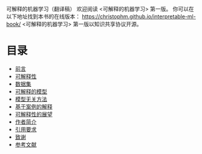 可解释的机器学习（翻译稿） 欢迎阅读 <可解释的机器学习> 第一版。
你可以在以下地址找到本书的在线版本： https://christophm.github.io/interpretable-ml-book/
<可解释的机器学习> 第一版以知识共享协议开源。


# 目录

* [前言](README.md)
* [可解释性](Interpretability.md)
* [数据集](Datasets.md)
* [可解释的模型](Interpretable_Models.md)
* [模型无关方法](Model_Agnostic_Methods.md)
* [基于案例的解释](Example_Based_Explanations.md)
* [可解释性的展望](Look_into_Crystal_Ball.md)
* [作者简介](Contribute_to_the_book.md)
* [引用要求](Citing_this_book.md)
* [致谢](Acknowledgements.md)
* [参考文献](Reference.md)

